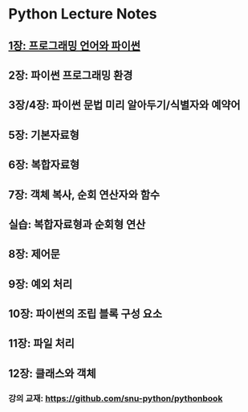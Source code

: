 # Python Lecture Notes

## [1장: 프로그래밍 언어와 파이썬](01.python-programming-handout.pdf)
## 2장: 파이썬 프로그래밍 환경
## 3장/4장: 파이썬 문법 미리 알아두기/식별자와 예약어
## 5장: 기본자료형
## 6장: 복합자료형
## 7장: 객체 복사, 순회 연산자와 함수
## 실습: 복합자료형과 순회형 연산
## 8장: 제어문
## 9장: 예외 처리
## 10장: 파이썬의 조립 블록 구성 요소
## 11장: 파일 처리
## 12장: 클래스와 객체

### 강의 교재: <https://github.com/snu-python/pythonbook>